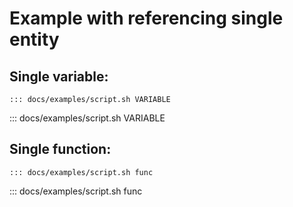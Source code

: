 # Example with referencing single entity

## Single variable:

```
::: docs/examples/script.sh VARIABLE
```

::: docs/examples/script.sh VARIABLE

## Single function:

```
::: docs/examples/script.sh func
```

::: docs/examples/script.sh func

